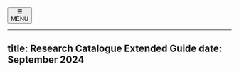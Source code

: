 <nav id="main"><button type="button" id="menuButton"><div id="menuSymbol">&#9776; </div><span id="menuName">MENU</span></button></nav>
<!--
    this has to be added manually to the finished HTML
  <meta name="viewport" content="width=device-width, initial-scale=1.0">
-->

---
title: Research Catalogue Extended Guide
date: September 2024
---

<!--[pdf version](RC-extended-guide.pdf "pdf extended guide pdf version")  -->



<script src="main.js">
// this is a little script for the navigation
</script>
<div id="body-text">
